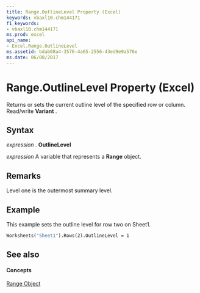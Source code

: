 ```yaml
---
title: Range.OutlineLevel Property (Excel)
keywords: vbaxl10.chm144171
f1_keywords:
- vbaxl10.chm144171
ms.prod: excel
api_name:
- Excel.Range.OutlineLevel
ms.assetid: bdab08a4-3576-4a65-2556-43ed9e9a576e
ms.date: 06/08/2017
---
```



# Range.OutlineLevel Property (Excel)

Returns or sets the current outline level of the specified row or column. Read/write  **Variant** .


## Syntax

 _expression_ . **OutlineLevel**

 _expression_ A variable that represents a **Range** object.


## Remarks

Level one is the outermost summary level.


## Example

This example sets the outline level for row two on Sheet1.


```vb
Worksheets("Sheet1").Rows(2).OutlineLevel = 1
```


## See also


#### Concepts


[Range Object](Excel.Range(objec).md)

